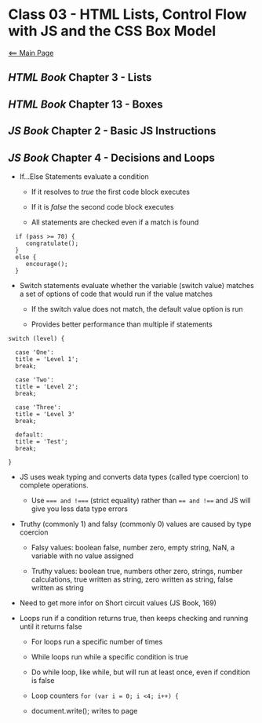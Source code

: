 # Class 03 - HTML Lists, Control Flow with JS and the CSS Box Model

[<== Main Page](../README.md)

## *HTML Book* Chapter 3 - Lists

## *HTML Book* Chapter 13 - Boxes

## *JS Book* Chapter 2 - Basic JS Instructions

## *JS Book* Chapter 4 - Decisions and Loops

- If...Else Statements evaluate a condition

  - If it resolves to *true* the first code block executes
  - If it is *false* the second code block executes

  - All statements are checked even if a match is found

```render-javascript
  if (pass >= 70) {
     congratulate();
  }
  else {
     encourage();
  }
  ```

- Switch statements evaluate whether the variable (switch value) matches a set of options of code that would run if the value matches

  - If the switch value does not match, the default value option is run

  - Provides better performance than multiple if statements

```render-javascript
switch (level) {

  case 'One':
  title = 'Level 1';
  break;

  case 'Two':
  title = 'Level 2';
  break;

  case 'Three':
  title = 'Level 3'
  break;

  default:
  title = 'Test';
  break;
  
}
```

- JS uses weak typing and converts data types (called type coercion) to complete operations. 

  - Use `=== and !===` (strict equality) rather than `== and !==` and JS will give you less data type errors

- Truthy (commonly 1) and falsy (commonly 0) values are caused by type coercion

  - Falsy values: boolean false, number zero, empty string, NaN, a variable with no value assigned

  - Truthy values: boolean true, numbers other zero, strings, number calculations, true written as string, zero written as string, false written as string 

- Need to get more infor on Short circuit values (JS Book, 169)

- Loops run if a condition returns true, then keeps checking and running until it returns false

  - For  loops run a specific number of times
  
  - While loops run while a specific condition is true
  
  - Do while loop, like while, but will run at least once, even if condition is false

  - Loop counters `for (var i = 0; i <4; i++) {`

  - document.write(); writes to page
